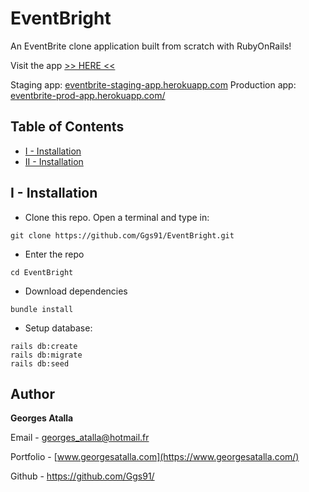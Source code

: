 # EventBright

An EventBrite clone application built from scratch with RubyOnRails!

Visit the app [>> HERE <<](https://eventbrite-prod-app.herokuapp.com/)

Staging app: [eventbrite-staging-app.herokuapp.com](https://eventbrite-staging-app.herokuapp.com)
Production app: [eventbrite-prod-app.herokuapp.com/](https://eventbrite-prod-app.herokuapp.com/)

## Table of Contents  
- [I - Installation](#i---installation)
- [II - Installation](#ii---installation)

## I - Installation

+ Clone this repo. Open a terminal and type in:
```
git clone https://github.com/Ggs91/EventBright.git
```
+ Enter the repo
```
cd EventBright
```
+ Download dependencies

```
bundle install
```

+ Setup database:
```
rails db:create
rails db:migrate
rails db:seed
```

## Author
**Georges Atalla**

Email - georges_atalla@hotmail.fr

Portfolio - [www.georgesatalla.com](https://www.georgesatalla.com/)

Github - https://github.com/Ggs91/
